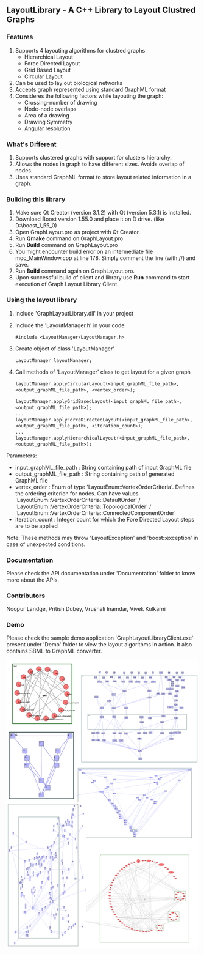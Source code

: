 ## LayoutLibrary - A C++ Library to Layout Clustred Graphs

### Features

1. Supports 4 layouting algorithms for clustred graphs
	* Hierarchical Layout
	* Force Directed Layout
	* Grid Based Layout
	* Circular Layout
2. Can be used to lay out biological networks
3. Accepts graph represented using standard GraphML format
4. Consideres the following factors while layouting the graph:
	* Crossing-number of drawing
	* Node-node overlaps
	* Area of a drawing
	* Drawing Symmetry
	* Angular resolution

### What's Different 

1. Supports clustered graphs with support for clusters hierarchy.
2. Allows the nodes in graph to have different sizes. Avoids overlap of nodes.
3. Uses standard GraphML format to store layout related information in a graph.

### Building this library

1. Make sure Qt Creator (version 3.1.2) with Qt (version 5.3.1) is installed.
2. Download Boost version 1.55.0 and place it on D drive. (like D:\boost_1_55_0)
3. Open GraphLayout.pro as project with Qt Creator.
4. Run **Qmake** command on GraphLayout.pro 
5. Run **Build** command on GraphLayout.pro
6. You might encounter build error on an intermediate file 
   moc_MainWindow.cpp at line 178. Simply comment the line (with //) and save.
7. Run **Build** command again on GraphLayout.pro.
8. Upon successful build of client and library use **Run**  command to start execution of Graph Layout Library Client. 
  
### Using the layout library

1. Include 'GraphLayoutLibrary.dll' in your project 
2. Include the 'LayoutManager.h' in your code
	
    ```$
    #include <LayoutManager/LayoutManager.h>
    ```
3. Create object of class 'LayoutManager'
	
    ```$
    LayoutManager layoutManager;
    ```
5. Call methods of 'LayoutManager' class to get layout for a given graph
	
    ```$
    layoutManager.applyCircularLayout(<input_graphML_file_path>, <output_graphML_file_path>, <vertex_order>);
    ```
    
    ```$
    layoutManager.applyGridBasedLayout(<input_graphML_file_path>, <output_graphML_file_path>);
    ...
    layoutManager.applyForceDirectedLayout(<input_graphML_file_path>, <output_graphML_file_path>, <iteration_count>);
    ...
    layoutManager.applyHierarchicalLayout(<input_graphML_file_path>, <output_graphML_file_path>);
    ```

Parameters:
    
 * input_graphML_file_path : String containing path of input GraphML file
 * output_graphML_file_path : String containing path of generated GraphML file
 * vertex_order : Enum of type 'LayoutEnum::VertexOrderCriteria'. Defines the ordering criterion for nodes. Can have values 'LayoutEnum::VertexOrderCriteria::DefaultOrder' / 'LayoutEnum::VertexOrderCriteria::TopologicalOrder' / 'LayoutEnum::VertexOrderCriteria::ConnectedComponentOrder'
 * iteration_count : Integer count for which the Fore Directed Layout steps are to be applied
    
Note: These methods may throw 'LayoutException' and 'boost::exception' in case of unexpected conditions.

###  Documentation
Please check the API documentation under 'Documentation' folder to know more about the APIs.

### Contributors
Noopur Landge, Pritish Dubey, Vrushali Inamdar, Vivek Kulkarni

###  Demo
Please check the sample demo application 'GraphLayoutLibraryClient.exe' present under 'Demo' folder to view the layout algorithms in action. It also contains SBML to GraphML converter.

![Alt text](/Images/all.png?raw=true "Different Layouts")

